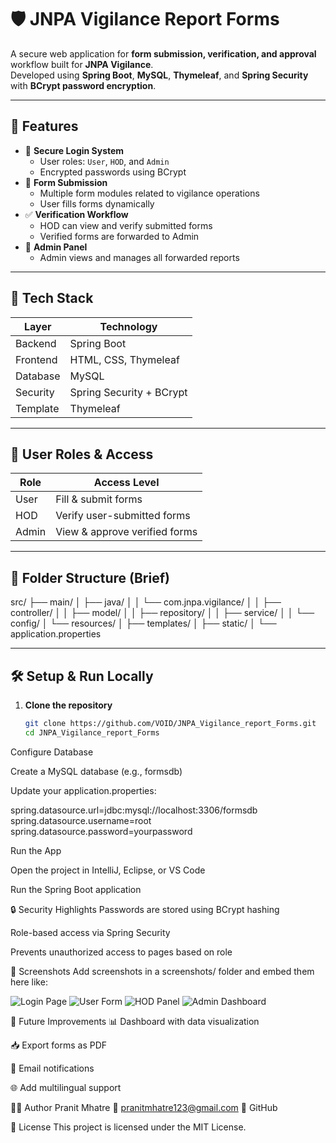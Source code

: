 # 🛡️ JNPA Vigilance Report Forms

A secure web application for **form submission, verification, and approval** workflow built for **JNPA Vigilance**.  
Developed using **Spring Boot**, **MySQL**, **Thymeleaf**, and **Spring Security** with **BCrypt password encryption**.

---

## 🚀 Features

- 🔐 **Secure Login System**
  - User roles: `User`, `HOD`, and `Admin`
  - Encrypted passwords using BCrypt
- 📝 **Form Submission**
  - Multiple form modules related to vigilance operations
  - User fills forms dynamically
- ✅ **Verification Workflow**
  - HOD can view and verify submitted forms
  - Verified forms are forwarded to Admin
- 📄 **Admin Panel**
  - Admin views and manages all forwarded reports

---

## 🧰 Tech Stack

| Layer        | Technology                |
|--------------|---------------------------|
| Backend      | Spring Boot               |
| Frontend     | HTML, CSS, Thymeleaf      |
| Database     | MySQL                     |
| Security     | Spring Security + BCrypt  |
| Template     | Thymeleaf                 |

---

## 🔐 User Roles & Access

| Role  | Access Level |
|-------|--------------|
| User  | Fill & submit forms |
| HOD   | Verify user-submitted forms |
| Admin | View & approve verified forms |

---

## 📂 Folder Structure (Brief)

src/
├── main/
│ ├── java/
│ │ └── com.jnpa.vigilance/
│ │ ├── controller/
│ │ ├── model/
│ │ ├── repository/
│ │ ├── service/
│ │ └── config/
│ └── resources/
│ ├── templates/
│ ├── static/
│ └── application.properties



---

## 🛠️ Setup & Run Locally

1. **Clone the repository**
   ```bash
   git clone https://github.com/VOID/JNPA_Vigilance_report_Forms.git
   cd JNPA_Vigilance_report_Forms


Configure Database

Create a MySQL database (e.g., formsdb)

Update your application.properties:

spring.datasource.url=jdbc:mysql://localhost:3306/formsdb
spring.datasource.username=root
spring.datasource.password=yourpassword


Run the App

Open the project in IntelliJ, Eclipse, or VS Code

Run the Spring Boot application

🔒 Security Highlights
Passwords are stored using BCrypt hashing

Role-based access via Spring Security

Prevents unauthorized access to pages based on role

📸 Screenshots
Add screenshots in a screenshots/ folder and embed them here like:

![Login Page](screenshots/login.png)
![User Form](screenshots/form.png)
![HOD Panel](screenshots/hod.png)
![Admin Dashboard](screenshots/admin.png)


📌 Future Improvements
📊 Dashboard with data visualization

📥 Export forms as PDF

📧 Email notifications

🌐 Add multilingual support

👨‍💻 Author
Pranit Mhatre
📧 pranitmhatre123@gmail.com
🔗 GitHub

📝 License
This project is licensed under the MIT License.

